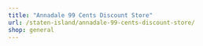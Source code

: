 ```yaml
---
title: "Annadale 99 Cents Discount Store"
url: /staten-island/annadale-99-cents-discount-store/
shop: general
---
```

